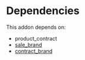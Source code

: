 # Dependencies

This addon depends on:

- product_contract
- [sale_brand](../../odoo-bringout-oca-brand-sale_brand)
- [contract_brand](../../odoo-bringout-oca-brand-contract_brand)
